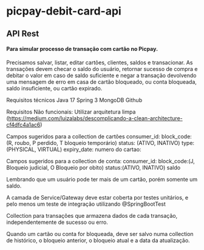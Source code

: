 # picpay-debit-card-api

## API Rest

#### Para simular processo de transação com cartão no Picpay.

Precisamos salvar, listar, editar cartões, clientes, saldos e transacionar.
As transações devem checar o saldo do usuário, retornar sucesso de compra e debitar o valor em caso de saldo suficiente e negar a transação devolvendo uma mensagem de erro em casa de cartão bloqueado, ou conta bloqueada, saldo insuficiente, ou cartão expirado.

Requisitos técnicos
Java 17
Spring 3
MongoDB
Github

Requisitos Não funcionais:
Utilizar arquitetura limpa (https://medium.com/luizalabs/descomplicando-a-clean-architecture-cf4dfc4a1ac6)


Campos sugeridos para a collection de cartões
consumer_id:
block_code: (R, roubo, P perdido, T bloqueio temporário)
status: (ATIVO, INATIVO)
type: (PHYSICAL, VIRTUAL)
expiry_date:
numero do cartao:

Campos sugeridos para a collection de conta:
consumer_id:
block_code:(J, Bloqueio judicial, O Bloqueio por obito)
status:(ATIVO, INATIVO)
saldo

Lembrando que um usuário pode ter mais de um cartão, porém somente um saldo.

A camada de Service/Gateway deve estar coberta por testes unitários, e pelo menos um teste de integração utilizando @SpringBootTest

Collection para transações que armazena dados de cada transação, independentemente de sucesso ou erro.

Quando um cartão ou conta for bloqueada, deve ser salvo numa collection de histórico, o bloqueio anterior, o bloqueio atual e a data da atualização.

